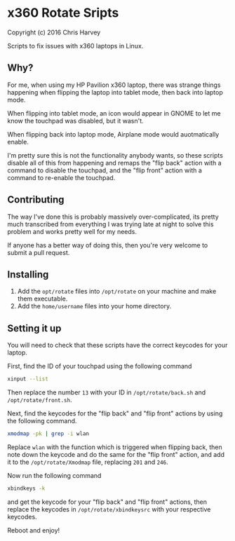 # x360 Rotate Sripts

Copyright (c) 2016 Chris Harvey

Scripts to fix issues with x360 laptops in Linux.

## Why?

For me, when using my HP Pavilion x360 laptop, there was strange things happening when flipping
the laptop into tablet mode, then back into laptop mode.

When flipping into tablet mode, an icon would appear in GNOME to let me know the touchpad was
disabled, but it wasn't.

When flipping back into laptop mode, Airplane mode would auotmatically enable.

I'm pretty sure this is not the functionality anybody wants, so these scripts disable all of
this from happening and remaps the "flip back" action with a command to disable the touchpad,
and the "flip front" action with a command to re-enable the touchpad.

## Contributing

The way I've done this is probably massively over-complicated, its pretty much transcribed from
everything I was trying late at night to solve this problem and works pretty well for my needs.

If anyone has a better way of doing this, then you're very welcome to submit a pull request.

## Installing

1. Add the ```opt/rotate``` files into ```/opt/rotate``` on your machine and make them executable.
2. Add the ```home/username``` files into your home directory.

## Setting it up

You will need to check that these scripts have the correct keycodes for your laptop.

First, find the ID of your touchpad using the following command

```bash
xinput --list
```

Then replace the number ```13``` with your ID in ```/opt/rotate/back.sh``` and ```/opt/rotate/front.sh```.

Next, find the keycodes for the "flip back" and "flip front" actions by using the following
command.

```bash
xmodmap -pk | grep -i wlan
```

Replace ```wlan``` with the function which is triggered when flipping back, then note down the keycode and
do the same for the "flip front" action, and add it to the ```/opt/rotate/Xmodmap``` file, replacing
```201``` and ```246```.

Now run the following command

```bash
xbindkeys -k
```

and get the keycode for your "flip back" and "flip front" actions, then replace the keycodes in
```/opt/rotate/xbindkeysrc``` with your respective keycodes.

Reboot and enjoy!

